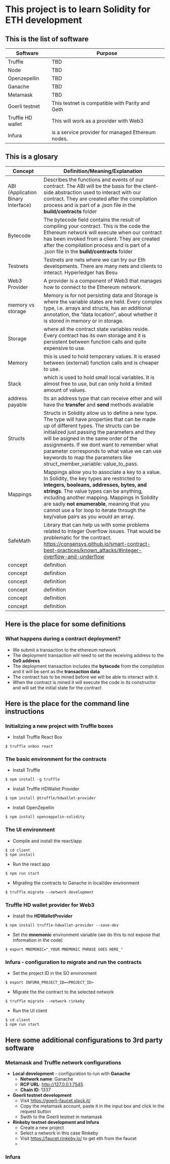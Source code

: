 # This project is to learn Solidity for ETH development

## This is the list of software
Software | Purpose
------------ | -------------
Truffle | TBD
Node | TBD
Openzepellin | TBD
Ganache | TBD
Metamask | TBD
Goerli testnet | This testnet is compatible with Parity and Geth
Truffle HD wallet | This will work as a provider with Web3
Infura | is a service provider for managed Ethereum nodes.

## This is a glosary

Concept | Definition/Meaning/Explanation
------------ | -------------
ABI (Application Binary Interface) | Describes the functions and events of our contract. The ABI will be the basis for the client-side abstraction used to interact with our contract. They are created after the compilation process and is part of a .json file in the **build/contracts** folder
Bytecode | The bytecode field contains the result of compiling your contract. This is the code the Ethereum network will execute when our contract has been invoked from a client. They are created after the compilation process and is part of a .json file in the **build/contracts** folder
Testnets | Testnets are nets where we can try our Eth developments. There are many nets and clients to interact. Hyperledger has Besu
Web3 Provider | A provider is a component of Web3 that manages how to connect to the Ethereum network.
memory vs storage | Memory is for not persisting data and Storage is where the variable states are held. Every complex type, i.e. arrays and structs, has an additional annotation, the “data location”, about whether it is stored in memory or in storage.
Storage | where all the contract state variables reside. Every contract has its own storage and it is persistent between function calls and quite expensive to use.
Memory | this is used to hold temporary values. It is erased between (external) function calls and is cheaper to use.
Stack | which is used to hold small local variables. It is almost free to use, but can only hold a limited amount of values.
address payable | Its an address type that can receive ether and will have the **transfer** and **send** methods available
Structs | Structs in Solidity allow us to define a new type. The type will have properties that can be made up of different types. The structs can be initialized just passing the parameters and they will be asigned in the same order of the assignments. If we dont want to remember what parameter corresponds to what value we can use keywords to map the parameters like struct_member_variable: value_to_pass.
Mappings | Mappings allow you to associate a key to a value. In Solidity, the key types are restricted to **integers, booleans, addresses, bytes, and strings**. The value types can be anything, including another mapping. Mappings in Solidity are sadly **not enumerable**, meaning that you cannot use a for loop to iterate through the key/value pairs as you would an array.
SafeMath | Library that can help us with some problems related to Integer Overflow issues. That would be problematic for the contract. https://consensys.github.io/smart-contract-best-practices/known_attacks/#integer-overflow-and-underflow
concept | definition
concept | definition
concept | definition
concept | definition
concept | definition
concept | definition

## Here is the place for some definitions

### What happens during a contract deployment?
- We submit a transaction to the ethereum network
- The deployment transaction will need to set the receiving address to the **0x0 address**
- The deployment transaction includes the **bytecode** from the compilation and it will be sent as the **transaction data**
- The contract has to be mined before we will be able to interact with it.
- When the contract is mined it will execute the code in its constructor and will set the initial state for the contract


## Here is the place for the command line instructions
### Initializing a new project with Truffle boxes
- Install Truffle React Box
```
$ truffle unbox react
```
### The basic environment for the contracts
- Install Truffle
```
$ npm install -g truffle
```
- Install Truffle HDWallet Provider
```
$ npm install @truffle/hdwallet-provider
```
- Install OpenZepellin
```
$ npm install openzeppelin-solidity
```
### The UI environment
- Compile and install the react/app
```
$ cd client
$ npm install
```
- Run the react app
```
$ npm run start
```
- Migrating the contracts to Ganache in local/dev environment
```
$ truffle migrate --network development
```
### Truffle HD wallet provider for Web3
- Install the **HDWalletProvider**
```
$ npm install truffle-hdwallet-provider --save-dev
```
- Set the **mnemonic** environment variable (we do this to not expose that information in the code)
```
$ export MNEMONIC="_YOUR MNEMONIC PHRASE GOES HERE_"
```
### Infura - configuration to migrate and run the contracts
- Set the project ID in the SO environment
```
$ export INFURA_PROJECT_ID=<PROJECT_ID>
```
- Migrate the the contract to the selected network
```
$ truffle migrate --network rinkeby
```
- Run the UI client
```
$ cd client
$ npm run start
```

## Here some additional configurations to 3rd party software

### Metamask and Truffle network configurations
- **Local development** - configuration to run with **Ganache**
    - **Network name**: Ganache
    - **RCP URL**: http://127.0.0.1:7545
    - **Chain ID**: 1337
- **Goerli testnet development**
    - Visit https://goerli-faucet.slock.it/
    - Copy the metamask account, paste it in the input box and click in the request button
    - Swith to the Goerli testnet in metamask
- **Rinkeby testnet development and Infura**
    - Create a new project
    - Select a network in this case Rinkeby
    - Visit https://faucet.rinkeby.io/ to get eth from the faucet
    - 

### Infura
